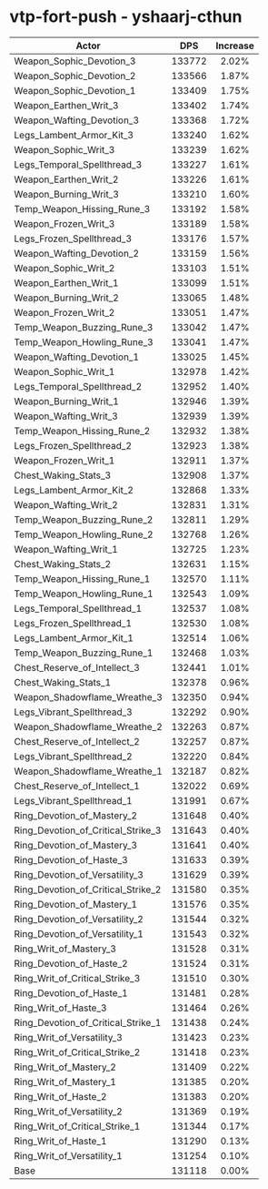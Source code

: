 # vtp-fort-push - yshaarj-cthun
| Actor | DPS | Increase |
|---|:---:|:---:|
|Weapon_Sophic_Devotion_3|133772|2.02%|
|Weapon_Sophic_Devotion_2|133566|1.87%|
|Weapon_Sophic_Devotion_1|133409|1.75%|
|Weapon_Earthen_Writ_3|133402|1.74%|
|Weapon_Wafting_Devotion_3|133368|1.72%|
|Legs_Lambent_Armor_Kit_3|133240|1.62%|
|Weapon_Sophic_Writ_3|133239|1.62%|
|Legs_Temporal_Spellthread_3|133227|1.61%|
|Weapon_Earthen_Writ_2|133226|1.61%|
|Weapon_Burning_Writ_3|133210|1.60%|
|Temp_Weapon_Hissing_Rune_3|133192|1.58%|
|Weapon_Frozen_Writ_3|133189|1.58%|
|Legs_Frozen_Spellthread_3|133176|1.57%|
|Weapon_Wafting_Devotion_2|133159|1.56%|
|Weapon_Sophic_Writ_2|133103|1.51%|
|Weapon_Earthen_Writ_1|133099|1.51%|
|Weapon_Burning_Writ_2|133065|1.48%|
|Weapon_Frozen_Writ_2|133051|1.47%|
|Temp_Weapon_Buzzing_Rune_3|133042|1.47%|
|Temp_Weapon_Howling_Rune_3|133041|1.47%|
|Weapon_Wafting_Devotion_1|133025|1.45%|
|Weapon_Sophic_Writ_1|132978|1.42%|
|Legs_Temporal_Spellthread_2|132952|1.40%|
|Weapon_Burning_Writ_1|132946|1.39%|
|Weapon_Wafting_Writ_3|132939|1.39%|
|Temp_Weapon_Hissing_Rune_2|132932|1.38%|
|Legs_Frozen_Spellthread_2|132923|1.38%|
|Weapon_Frozen_Writ_1|132911|1.37%|
|Chest_Waking_Stats_3|132908|1.37%|
|Legs_Lambent_Armor_Kit_2|132868|1.33%|
|Weapon_Wafting_Writ_2|132831|1.31%|
|Temp_Weapon_Buzzing_Rune_2|132811|1.29%|
|Temp_Weapon_Howling_Rune_2|132768|1.26%|
|Weapon_Wafting_Writ_1|132725|1.23%|
|Chest_Waking_Stats_2|132631|1.15%|
|Temp_Weapon_Hissing_Rune_1|132570|1.11%|
|Temp_Weapon_Howling_Rune_1|132543|1.09%|
|Legs_Temporal_Spellthread_1|132537|1.08%|
|Legs_Frozen_Spellthread_1|132530|1.08%|
|Legs_Lambent_Armor_Kit_1|132514|1.06%|
|Temp_Weapon_Buzzing_Rune_1|132468|1.03%|
|Chest_Reserve_of_Intellect_3|132441|1.01%|
|Chest_Waking_Stats_1|132378|0.96%|
|Weapon_Shadowflame_Wreathe_3|132350|0.94%|
|Legs_Vibrant_Spellthread_3|132292|0.90%|
|Weapon_Shadowflame_Wreathe_2|132263|0.87%|
|Chest_Reserve_of_Intellect_2|132257|0.87%|
|Legs_Vibrant_Spellthread_2|132220|0.84%|
|Weapon_Shadowflame_Wreathe_1|132187|0.82%|
|Chest_Reserve_of_Intellect_1|132022|0.69%|
|Legs_Vibrant_Spellthread_1|131991|0.67%|
|Ring_Devotion_of_Mastery_2|131648|0.40%|
|Ring_Devotion_of_Critical_Strike_3|131643|0.40%|
|Ring_Devotion_of_Mastery_3|131641|0.40%|
|Ring_Devotion_of_Haste_3|131633|0.39%|
|Ring_Devotion_of_Versatility_3|131629|0.39%|
|Ring_Devotion_of_Critical_Strike_2|131580|0.35%|
|Ring_Devotion_of_Mastery_1|131576|0.35%|
|Ring_Devotion_of_Versatility_2|131544|0.32%|
|Ring_Devotion_of_Versatility_1|131543|0.32%|
|Ring_Writ_of_Mastery_3|131528|0.31%|
|Ring_Devotion_of_Haste_2|131524|0.31%|
|Ring_Writ_of_Critical_Strike_3|131510|0.30%|
|Ring_Devotion_of_Haste_1|131481|0.28%|
|Ring_Writ_of_Haste_3|131464|0.26%|
|Ring_Devotion_of_Critical_Strike_1|131438|0.24%|
|Ring_Writ_of_Versatility_3|131423|0.23%|
|Ring_Writ_of_Critical_Strike_2|131418|0.23%|
|Ring_Writ_of_Mastery_2|131409|0.22%|
|Ring_Writ_of_Mastery_1|131385|0.20%|
|Ring_Writ_of_Haste_2|131383|0.20%|
|Ring_Writ_of_Versatility_2|131369|0.19%|
|Ring_Writ_of_Critical_Strike_1|131344|0.17%|
|Ring_Writ_of_Haste_1|131290|0.13%|
|Ring_Writ_of_Versatility_1|131254|0.10%|
|Base|131118|0.00%|
